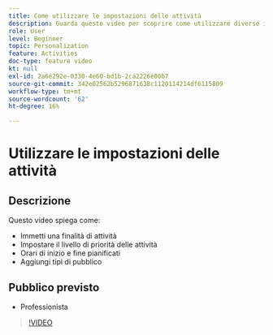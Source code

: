 ```yaml
---
title: Come utilizzare le impostazioni delle attività
description: Guarda questo video per scoprire come utilizzare diverse impostazioni di attività in Adobe Target, tra cui obiettivi, livelli di priorità, orari di inizio e fine e tipi di pubblico.
role: User
level: Beginner
topic: Personalization
feature: Activities
doc-type: feature video
kt: null
exl-id: 2a6e292e-0330-4e60-bd1b-2ca2226e00b7
source-git-commit: 342e02562b5296871638c1120114214df6115809
workflow-type: tm+mt
source-wordcount: '62'
ht-degree: 16%

---
```


# Utilizzare le impostazioni delle attività

## Descrizione

Questo video spiega come:

* Immetti una finalità di attività
* Impostare il livello di priorità delle attività
* Orari di inizio e fine pianificati
* Aggiungi tipi di pubblico

## Pubblico previsto

* Professionista

>[!VIDEO](https://video.tv.adobe.com/v/17381/?quality=12)
